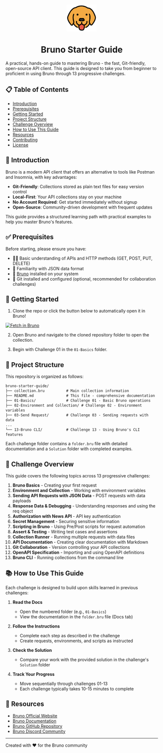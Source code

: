 <p align="center">
  <img src="./assets/logo-transparent.png" width="100" alt="Bruno Logo">
</p>

<h1 align="center"> Bruno Starter Guide</h1>

A practical, hands-on guide to mastering Bruno - the fast, Git-friendly, open-source API client. This guide is designed to take you from beginner to proficient in using Bruno through 13 progressive challenges.

## 📋 Table of Contents

- [Introduction](#introduction)
- [Prerequisites](#prerequisites)
- [Getting Started](#getting-started)
- [Project Structure](#project-structure)
- [Challenge Overview](#challenge-overview)
- [How to Use This Guide](#how-to-use-this-guide)
- [Resources](#resources)
- [Contributing](#contributing)
- [License](#license)

## 🌟 Introduction

Bruno is a modern API client that offers an alternative to tools like Postman and Insomnia, with key advantages:

- **Git-Friendly**: Collections stored as plain text files for easy version control
- **Local-First**: Your API collections stay on your machine
- **No Account Required**: Get started immediately without signup
- **Open-Source**: Community-driven development with frequent updates

This guide provides a structured learning path with practical examples to help you master Bruno's features.

## ✅ Prerequisites

Before starting, please ensure you have:

- 🧑‍💻 Basic understanding of APIs and HTTP methods (GET, POST, PUT, DELETE)
- 🔗 Familiarity with JSON data format
- 🧰 [Bruno](https://www.usebruno.com/downloads) installed on your system
- 💾 Git installed and configured (optional, recommended for collaboration challenges)

## 🏁 Getting Started

1. Clone the repo or click the button below to automatically open it in Bruno!
  
[<img src="https://fetch.usebruno.com/button.svg" alt="Fetch in Bruno" style="width: 130px; height: 30px;" width="128" height="32">](https://fetch.usebruno.com?url=https%3A%2F%2Fgithub.com%2Fbruno-collections%2Fbruno-starter-guide "target=_blank rel=noopener noreferrer")

2. Open Bruno and navigate to the cloned repository folder to open the collection.

3. Begin with Challenge 01 in the `01-Basics` folder.

## 📂 Project Structure

This repository is organized as follows:

```
bruno-starter-guide/
├── collection.bru          # Main collection information
├── README.md               # This file - comprehensive documentation
├── 01-Basics/              # Challenge 01 - Basic Bruno operations
├── 02-Environment and Collection/ # Challenge 02 - Environment variables
├── 03-Send Request/        # Challenge 03 - Sending requests with data
...
└── 13-Bruno CLI/           # Challenge 13 - Using Bruno's CLI features
```

Each challenge folder contains a `folder.bru` file with detailed documentation and a `Solution` folder with completed examples.

## 🧩 Challenge Overview

This guide covers the following topics across 13 progressive challenges:

1. **Bruno Basics** - Creating your first request
2. **Environment and Collection** - Working with environment variables
3. **Sending API Requests with JSON Data** - POST requests with data payloads
4. **Response Data & Debugging** - Understanding responses and using the req object
5. **Authorization with News API** - API key authentication
6. **Secret Management** - Securing sensitive information
7. **Scripting in Bruno** - Using Pre/Post scripts for request automation
8. **Assert & Testing** - Writing test cases and assertions
9. **Collection Runner** - Running multiple requests with data files
10. **API Documentation** - Creating clear documentation with Markdown
11. **Git Collaboration** - Version controlling your API collections
12. **OpenAPI Specification** - Importing and using OpenAPI definitions
13. **Bruno CLI** - Running collections from the command line

## 📚 How to Use This Guide

Each challenge is designed to build upon skills learned in previous challenges:

1. **Read the Docs**
   - Open the numbered folder (e.g., `01-Basics`)
   - View the documentation in the `folder.bru` file (Docs tab)

2. **Follow the Instructions**
   - Complete each step as described in the challenge
   - Create requests, environments, and scripts as instructed

3. **Check the Solution**
   - Compare your work with the provided solution in the challenge's `Solution` folder

4. **Track Your Progress**
   - Move sequentially through challenges 01-13
   - Each challenge typically takes 10-15 minutes to complete

## 🔗 Resources

- [Bruno Official Website](https://www.usebruno.com/)
- [Bruno Documentation](https://docs.usebruno.com/)
- [Bruno GitHub Repository](https://github.com/usebruno/bruno)
- [Bruno Discord Community](https://discord.gg/KgcZUncpjq)
---

Created with ❤️ for the Bruno community